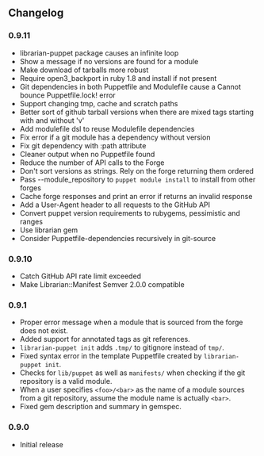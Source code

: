 ## Changelog

### 0.9.11
 * librarian-puppet package causes an infinite loop
 * Show a message if no versions are found for a module
 * Make download of tarballs more robust
 * Require open3_backport in ruby 1.8 and install if not present
 * Git dependencies in both Puppetfile and Modulefile cause a Cannot bounce Puppetfile.lock! error
 * Support changing tmp, cache and scratch paths
 * Better sort of github tarball versions when there are mixed tags starting with and without 'v'
 * Add modulefile dsl to reuse Modulefile dependencies
 * Fix error if a git module has a dependency without version
 * Fix git dependency with :path attribute
 * Cleaner output when no Puppetfile found
 * Reduce the number of API calls to the Forge
 * Don't sort versions as strings. Rely on the forge returning them ordered
 * Pass --module_repository to `puppet module install` to install from other forges
 * Cache forge responses and print an error if returns an invalid response
 * Add a User-Agent header to all requests to the GitHub API
 * Convert puppet version requirements to rubygems, pessimistic and ranges
 * Use librarian gem
 * Consider Puppetfile-dependencies recursively in git-source

### 0.9.10

 * Catch GitHub API rate limit exceeded
 * Make Librarian::Manifest Semver 2.0.0 compatible

### 0.9.1
 * Proper error message when a module that is sourced from the forge does not
   exist.
 * Added support for annotated tags as git references.
 * `librarian-puppet init` adds `.tmp/` to gitignore instead of `tmp/`.
 * Fixed syntax error in the template Puppetfile created by `librarian-puppet
   init`.
 * Checks for `lib/puppet` as well as `manifests/` when checking if the git
   repository is a valid module.
 * When a user specifies `<foo>/<bar>` as the name of a module sources from a
   git repository, assume the module name is actually `<bar>`.
 * Fixed gem description and summary in gemspec.

### 0.9.0
 * Initial release

